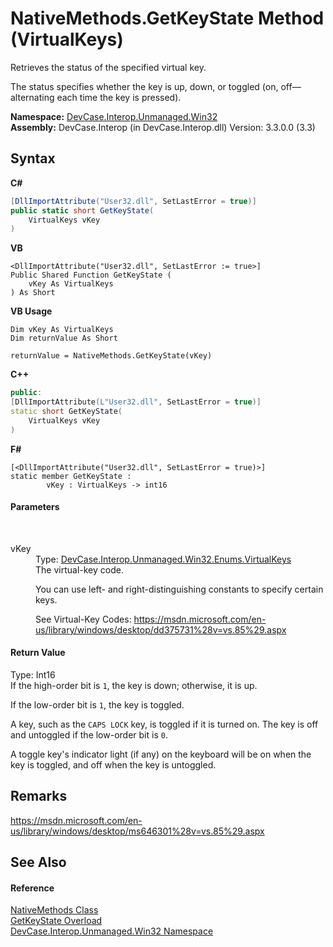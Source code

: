 # NativeMethods.GetKeyState Method (VirtualKeys)
 

Retrieves the status of the specified virtual key. 

 The status specifies whether the key is up, down, or toggled (on, off—alternating each time the key is pressed).

**Namespace:**&nbsp;<a href="N_DevCase_Interop_Unmanaged_Win32">DevCase.Interop.Unmanaged.Win32</a><br />**Assembly:**&nbsp;DevCase.Interop (in DevCase.Interop.dll) Version: 3.3.0.0 (3.3)

## Syntax

**C#**<br />
``` C#
[DllImportAttribute("User32.dll", SetLastError = true)]
public static short GetKeyState(
	VirtualKeys vKey
)
```

**VB**<br />
``` VB
<DllImportAttribute("User32.dll", SetLastError := true>]
Public Shared Function GetKeyState ( 
	vKey As VirtualKeys
) As Short
```

**VB Usage**<br />
``` VB Usage
Dim vKey As VirtualKeys
Dim returnValue As Short

returnValue = NativeMethods.GetKeyState(vKey)
```

**C++**<br />
``` C++
public:
[DllImportAttribute(L"User32.dll", SetLastError = true)]
static short GetKeyState(
	VirtualKeys vKey
)
```

**F#**<br />
``` F#
[<DllImportAttribute("User32.dll", SetLastError = true)>]
static member GetKeyState : 
        vKey : VirtualKeys -> int16 

```


#### Parameters
&nbsp;<dl><dt>vKey</dt><dd>Type: <a href="T_DevCase_Interop_Unmanaged_Win32_Enums_VirtualKeys">DevCase.Interop.Unmanaged.Win32.Enums.VirtualKeys</a><br />The virtual-key code. 

 You can use left- and right-distinguishing constants to specify certain keys. 

 See Virtual-Key Codes: <a href="https://msdn.microsoft.com/en-us/library/windows/desktop/dd375731%28v=vs.85%29.aspx" target="_blank">https://msdn.microsoft.com/en-us/library/windows/desktop/dd375731%28v=vs.85%29.aspx</a></dd></dl>

#### Return Value
Type: Int16<br />If the high-order bit is `1`, the key is down; otherwise, it is up. 

 If the low-order bit is `1`, the key is toggled. 

 A key, such as the `CAPS LOCK` key, is toggled if it is turned on. The key is off and untoggled if the low-order bit is `0`. 

 A toggle key's indicator light (if any) on the keyboard will be on when the key is toggled, and off when the key is untoggled.

## Remarks
<a href="https://msdn.microsoft.com/en-us/library/windows/desktop/ms646301%28v=vs.85%29.aspx" target="_blank">https://msdn.microsoft.com/en-us/library/windows/desktop/ms646301%28v=vs.85%29.aspx</a>

## See Also


#### Reference
<a href="T_DevCase_Interop_Unmanaged_Win32_NativeMethods">NativeMethods Class</a><br /><a href="Overload_DevCase_Interop_Unmanaged_Win32_NativeMethods_GetKeyState">GetKeyState Overload</a><br /><a href="N_DevCase_Interop_Unmanaged_Win32">DevCase.Interop.Unmanaged.Win32 Namespace</a><br />